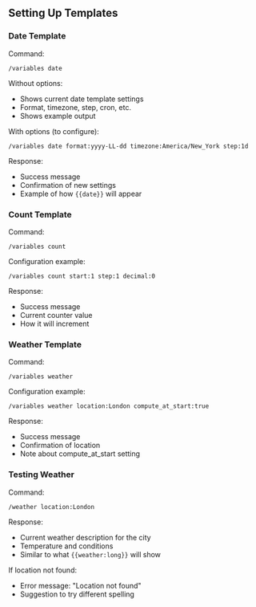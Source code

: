 ## Setting Up Templates

### Date Template

Command:
```
/variables date
```

Without options:
- Shows current date template settings
- Format, timezone, step, cron, etc.
- Shows example output

With options (to configure):
```
/variables date format:yyyy-LL-dd timezone:America/New_York step:1d
```

Response:
- Success message
- Confirmation of new settings
- Example of how `{{date}}` will appear

### Count Template

Command:
```
/variables count
```

Configuration example:
```
/variables count start:1 step:1 decimal:0
```

Response:
- Success message
- Current counter value
- How it will increment

### Weather Template

Command:
```
/variables weather
```

Configuration example:
```
/variables weather location:London compute_at_start:true
```

Response:
- Success message
- Confirmation of location
- Note about compute_at_start setting

### Testing Weather

Command:
```
/weather location:London
```

Response:
- Current weather description for the city
- Temperature and conditions
- Similar to what `{{weather:long}}` will show

If location not found:
- Error message: "Location not found"
- Suggestion to try different spelling
